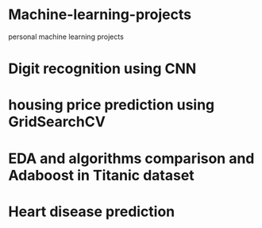 # Machine-learning-projects
personal machine learning projects

# Digit recognition using CNN
# housing price prediction using GridSearchCV
# EDA and algorithms comparison and Adaboost in Titanic dataset
# Heart disease prediction
